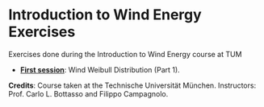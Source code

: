 # Introduction to Wind Energy Exercises

Exercises done during the Introduction to Wind Energy course at TUM

* [**First session**](https://github.com/PabloRdrRbl/wind-energy-exercises/tree/master/practice-01): Wind Weibull Distribution (Part 1).


**Credits**: Course taken at the Technische Universität München. Instructors: Prof. Carlo L. Bottasso and Filippo Campagnolo.

